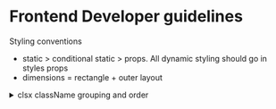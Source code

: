 # Frontend Developer guidelines

Styling conventions

- static > conditional static > props. All dynamic styling should go in styles props
- dimensions = rectangle + outer layout

<details>
<summary>clsx className grouping and order</summary>
  <pre>
  - layer: z-position
  - outer layout: fixed bottom-1/2 left-0 -translate-x-1/2
  - rectangle: mt-3 min-w-fit min-w-10 flex-grow shrink-0
  - inner layout: px-3 py-2 flex flex-col gap-3 justify-between items-center
  - overflow behavior: overflow-scroll overscroll-contain
  - border: borer-2 outline-none shadow-md
  - text: text-start text-sm font-semibold whitespace-nowrap bg-prim-200 fg-app-100
  - behavior modifiers: select-none disabled:cursor-auto
  - transitions: 
  </pre>
</details>

